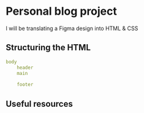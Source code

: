 # Personal blog project

I will be translating a Figma design into HTML & CSS

## Structuring the HTML

```yaml
body
    header
    main
        
    footer
```

## Useful resources

